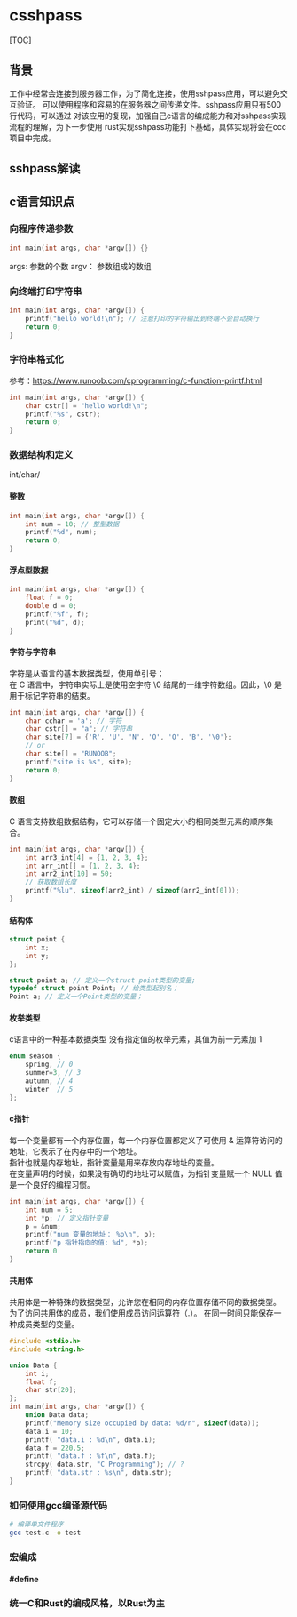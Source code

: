 # csshpass
[TOC]
## 背景
工作中经常会连接到服务器工作，为了简化连接，使用sshpass应用，可以避免交互验证。
可以使用程序和容易的在服务器之间传递文件。sshpass应用只有500行代码，可以通过
对该应用的复现，加强自己c语言的编成能力和对sshpass实现流程的理解，为下一步使用
rust实现sshpass功能打下基础，具体实现将会在ccc项目中完成。

## sshpass解读


## c语言知识点

### 向程序传递参数
```c
int main(int args, char *argv[]) {}
```
args: 参数的个数
argv： 参数组成的数组

### 向终端打印字符串

```c
int main(int args, char *argv[]) {
    printf("hello world!\n"); // 注意打印的字符输出到终端不会自动换行
    return 0;
}
```

### 字符串格式化
参考：https://www.runoob.com/cprogramming/c-function-printf.html
```c
int main(int args, char *argv[]) {
    char cstr[] = "hello world!\n";
    printf("%s", cstr);
    return 0;
}
```

### 数据结构和定义
int/char/
#### 整数
```c
int main(int args, char *argv[]) {
    int num = 10; // 整型数据
    printf("%d", num);
    return 0;
}
```

#### 浮点型数据
```c
int main(int args, char *argv[]) {
    float f = 0;
    double d = 0;
    printf("%f", f);
    print("%d", d);
} 
```
#### 字符与字符串
字符是从语言的基本数据类型，使用单引号；  
在 C 语言中，字符串实际上是使用空字符 \0 结尾的一维字符数组。因此，\0 是用于标记字符串的结束。

```c
int main(int args, char *argv[]) {
    char cchar = 'a'; // 字符
    char cstr[] = "a"; // 字符串
    char site[7] = {'R', 'U', 'N', 'O', 'O', 'B', '\0'};
    // or
    char site[] = "RUNOOB";
    printf("site is %s", site);
    return 0;
}
```

#### 数组
C 语言支持数组数据结构，它可以存储一个固定大小的相同类型元素的顺序集合。
```c
int main(int args, char *argv[]) {
    int arr3_int[4] = {1, 2, 3, 4};
    int arr_int[] = {1, 2, 3, 4}; 
    int arr2_int[10] = 50;
    // 获取数组长度
    printf("%lu", sizeof(arr2_int) / sizeof(arr2_int[0]));
}
```
#### 结构体
```c
struct point {
    int x;
    int y;
};

struct point a; // 定义一个struct point类型的变量;
typedef struct point Point; // 给类型起别名；
Point a; // 定义一个Point类型的变量；
```

#### 枚举类型
c语言中的一种基本数据类型
没有指定值的枚举元素，其值为前一元素加 1
```c
enum season {
    spring, // 0
    summer=3, // 3
    autumn, // 4
    winter  // 5
};
```

#### c指针
每一个变量都有一个内存位置，每一个内存位置都定义了可使用 & 运算符访问的地址，它表示了在内存中的一个地址。  
指针也就是内存地址，指针变量是用来存放内存地址的变量。  
在变量声明的时候，如果没有确切的地址可以赋值，为指针变量赋一个 NULL 值是一个良好的编程习惯。
```c
int main(int args, char *argv[]) {
    int num = 5;
    int *p; // 定义指针变量
    p = &num;
    printf("num 变量的地址： %p\n", p);
    printf("p 指针指向的值: %d", *p);
    return 0
}
```

#### 共用体
共用体是一种特殊的数据类型，允许您在相同的内存位置存储不同的数据类型。
为了访问共用体的成员，我们使用成员访问运算符（.）。
在同一时间只能保存一种成员类型的变量。
```c
#include <stdio.h>
#include <string.h>

union Data {
    int i;
    float f;
    char str[20];
};
int main(int args, char *argv[]) {
    union Data data;
    printf("Memory size occupied by data: %d/n", sizeof(data));
    data.i = 10;
    printf( "data.i : %d\n", data.i);
    data.f = 220.5;
    printf( "data.f : %f\n", data.f);
    strcpy( data.str, "C Programming"); // ?
    printf( "data.str : %s\n", data.str);
}
```


### 如何使用gcc编译源代码
```bash
# 编译单文件程序
gcc test.c -o test
```

### 宏编成
#### #define


### 统一C和Rust的编成风格，以Rust为主
